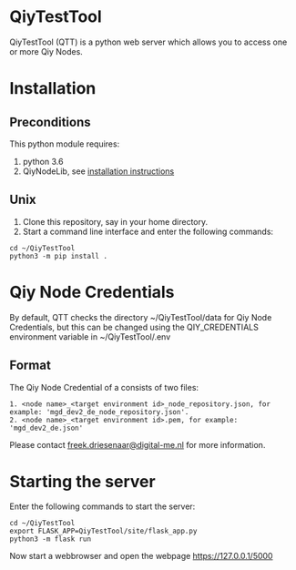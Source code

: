 # QiyTestTool

QiyTestTool (QTT) is a python web server which allows you to access one or more Qiy Nodes.

# Installation

## Preconditions

This python module requires:
1. python 3.6
2. QiyNodeLib, see [installation instructions](https://github.com/digital-me/QiyNodeLib/blob/master/README.md)

## Unix

1. Clone this repository, say in your home directory.
2. Start a command line interface and enter the following commands:

```
cd ~/QiyTestTool
python3 -m pip install .
```

# Qiy Node Credentials

By default, QTT checks the directory ~/QiyTestTool/data for Qiy Node Credentials, but this can be changed using the QIY_CREDENTIALS environment variable in ~/QiyTestTool/.env

## Format

The Qiy Node Credential of a consists of two files:

```
1. <node name>_<target environment id>_node_repository.json, for example: 'mgd_dev2_de_node_repository.json'.
2. <node name>_<target environment id>.pem, for example: 'mgd_dev2_de.json'
```

Please contact freek.driesenaar@digital-me.nl for more information.

# Starting the server

Enter the following commands to start the server:

```
cd ~/QiyTestTool
export FLASK_APP=QiyTestTool/site/flask_app.py
python3 -m flask run
```

Now start a webbrowser and open the webpage https://127.0.0.1/5000

